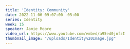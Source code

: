 ```yaml
---
title: 'Identity: Community'
date: 2022-11-06 09:07:00 -05:00
series: Identity
week: 15
speaker: Jamie Moore
video_url: https://www.youtube.com/embed/a95ed0jnfzI
thumbnail_image: "/uploads/Identity%20Image.jpg"
---
```


